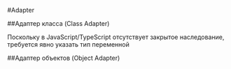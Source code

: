 #Adapter

##Адаптер класса (Class Adapter)

Поскольку в JavaScript/TypeScript отсутствует закрытое наследование, 
требуется явно указать тип переменной

##Адаптер объектов (Object Adapter)